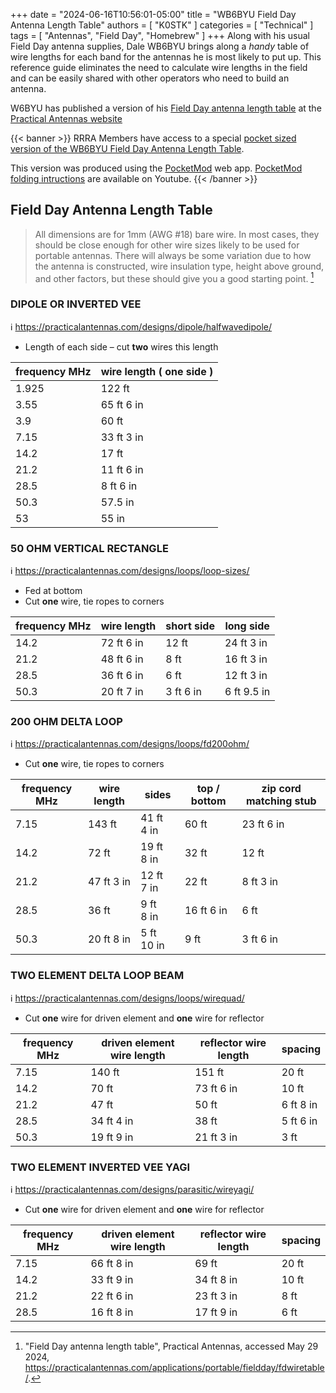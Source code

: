 +++
date = "2024-06-16T10:56:01-05:00"
title = "WB6BYU Field Day Antenna Length Table"
authors = [ "K0STK" ]
categories = [ "Technical" ]
tags = [ "Antennas", "Field Day", "Homebrew" ]
+++
Along with his usual Field Day antenna supplies, Dale WB6BYU brings along a
*handy* table of wire lengths for each band for the antennas he is most likely
to put up. This reference guide eliminates the need to calculate wire lengths
in the field and can be easily shared with other operators who need to build
an antenna.

W6BYU has published a version of his 
[Field Day antenna length table](https://practicalantennas.com/applications/portable/fieldday/fdwiretable/) 
at the
[Practical Antennas website](https://practicalantennas.com/) 

<!--more-->

{{< banner >}}
RRRA Members have access to a special
[pocket sized version of the WB6BYU Field Day Antenna Length Table](https://cloud.rrra.org/index.php/f/71980).

This version was produced using the [PocketMod](https://pocketmod.com) web
app.  [PocketMod folding intructions](https://www.youtube.com/watch?v=IAb31rIeGZo)
are available on Youtube.
{{< /banner >}}

## Field Day Antenna Length Table

>All dimensions are for 1mm (AWG #18) bare wire. In most cases, they
>should be close enough for other wire sizes likely to be used for
>portable antennas. There will always be some variation due to how the
>antenna is constructed, wire insulation type, height above ground, and
>other factors, but these should give you a good starting point. [^1]

[^1]: "Field Day antenna length table", Practical Antennas, accessed May 29 2024, https://practicalantennas.com/applications/portable/fieldday/fdwiretable/.


### DIPOLE OR INVERTED VEE

:information_source: https://practicalantennas.com/designs/dipole/halfwavedipole/
* Length of each side – cut **two** wires this length

| frequency MHz	| wire length ( one side ) |
| ------------- | ------------------------ |
| 1.925	        | 122 ft                   | 
| 3.55          | 65 ft 6 in               | 
| 3.9	        | 60 ft                    | 
| 7.15          | 33 ft 3 in               | 
| 14.2          | 17 ft                    | 
| 21.2          | 11 ft 6 in               | 
| 28.5          | 8 ft 6 in                | 
| 50.3          | 57.5 in                  | 
| 53            | 55 in                    | 

### 50 OHM VERTICAL RECTANGLE

:information_source: https://practicalantennas.com/designs/loops/loop-sizes/
* Fed at bottom
* Cut **one** wire, tie ropes to corners

| frequency MHz	| wire length | short side | long side   |
| ------------- | ----------- | ---------- | ----------- |
| 14.2 | 72 ft 6&nbsp;in  | 12 ft           | 24 ft 3&nbsp;in  |
| 21.2 | 48 ft 6&nbsp;in  | 8 ft            | 16 ft 3&nbsp;in  |
| 28.5 | 36 ft 6&nbsp;in  | 6 ft            | 12 ft 3&nbsp;in  |
| 50.3 | 20 ft 7&nbsp;in  | 3 ft 6&nbsp;in  | 6 ft 9.5&nbsp;in |

### 200 OHM DELTA LOOP

:information_source: https://practicalantennas.com/designs/loops/fd200ohm/
* Cut **one** wire, tie ropes to corners

| frequency MHz | wire length | sides      | top / bottom | zip cord matching stub |
| ------------- | ----------- | ---------- | ------------ | ---------------------- |
| 7.15 | 143 ft           | 41 ft 4&nbsp;in | 60 ft           | 23 ft 6&nbsp;in    |
| 14.2 | 72 ft            | 19 ft 8&nbsp;in | 32 ft           | 12 ft              |
| 21.2 | 47 ft 3&nbsp;in  | 12 ft 7&nbsp;in | 22 ft           | 8 ft 3&nbsp;in     |
| 28.5 | 36 ft            | 9 ft 8&nbsp;in  | 16 ft 6&nbsp;in | 6 ft               |
| 50.3 | 20 ft 8&nbsp;in  | 5 ft 10&nbsp;in | 9 ft            | 3 ft 6&nbsp;in     |

### TWO ELEMENT DELTA LOOP BEAM

:information_source: https://practicalantennas.com/designs/loops/wirequad/
* Cut **one** wire for driven element and **one** wire for reflector

| frequency MHz | driven element wire length | reflector wire length | spacing   |
| ------------- | -------------------------- | --------------------- | --------- |
| 7.15          | 140 ft                     | 151 ft           | 20 ft          |
| 14.2          | 70 ft                      | 73 ft 6&nbsp;in  | 10 ft          |
| 21.2          | 47 ft                      | 50 ft            | 6 ft 8&nbsp;in |
| 28.5          | 34 ft 4&nbsp;in            | 38 ft            | 5 ft 6&nbsp;in |
| 50.3          | 19 ft 9&nbsp;in            | 21 ft 3&nbsp;in  | 3 ft           |

### TWO ELEMENT INVERTED VEE YAGI

:information_source: https://practicalantennas.com/designs/parasitic/wireyagi/
* Cut **one** wire for driven element and **one** wire for reflector

| frequency MHz | driven element wire length | reflector wire length | spacing |
| ------------- | -------------------------- | --------------------- | ------- |
| 7.15          | 66 ft 8&nbsp;in            | 69 ft                 | 20 ft   |
| 14.2          | 33 ft 9&nbsp;in            | 34 ft 8&nbsp;in       | 10 ft   |
| 21.2          | 22 ft 6&nbsp;in            | 23 ft 3&nbsp;in       | 8 ft    |
| 28.5          | 16 ft 8&nbsp;in            | 17 ft 9&nbsp;in       | 6 ft    |
	
